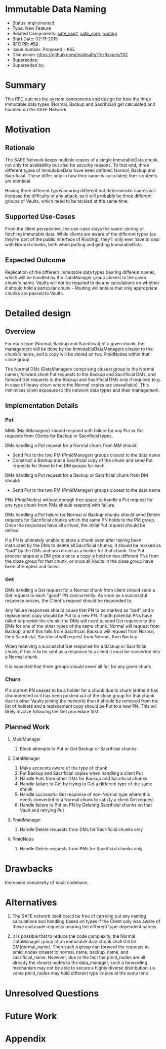 # Immutable Data Naming

- Status: implemented
- Type: New Feature
- Related Components: [safe_vault](https://github.com/maidsafe/safe_vault), [safe_core](https://github.com/maidsafe/safe_core), [routing](https://github.com/maidsafe/routing)
- Start Date: 02-11-2015
- RFC PR: #59
- Issue number: Proposed - #65
- Discussion: https://github.com/maidsafe/rfcs/issues/102
- Supersedes:
- Superseded by:

# Summary

This RFC outlines the system components and design for how the three immutable data types (Normal, Backup and Sacrificial) get calculated and handled on the SAFE Network.

# Motivation

## Rationale

The SAFE Network keeps multiple copies of a single ImmutableData chunk, not only for availability but also for security reasons.  To that end, three different types of ImmutableData have been defined: Normal, Backup and Sacrificial.  These differ only in how their name is calculated; their contents are identical.

Having three different types bearing different but deterministic names will increase the difficulty of any attack, as it will probably be three different groups of Vaults, which need to be tackled at the same time.

## Supported Use-Cases

From the client perspective, the use-case stays the same: storing or fetching immutable data.  While clients are aware of the different types (as they're part of the public interface of Routing), they'll only ever have to deal with Normal chunks, both when putting and getting ImmutableData.

## Expected Outcome

Replication of the different immutable data types bearing different names, which will be handled by the DataManager group closest to the given chunk's name.  Vaults will not be required to do any calculations on whether it should hold a particular chunk - Routing will ensure that only appropriate chunks are passed to Vaults.

# Detailed design

## Overview

For each type (Normal, Backup and Sacrificial) of a given chunk, the management will be done by the ImmutableDataManagers closest to the chunk's name, and a copy will be stored on two PmidNodes within that close group.

The Normal DMs (DataManagers comprising closest group to the Normal name), forward client Put requests to the Backup and Sacrificial DMs, and forward Get requests to the Backup and Sacrificial DMs only if required (e.g. in case of heavy churn where the Normal copies are unavailable).  This minimises client exposure to the network data types and their management.

## Implementation Details

### Put

MMs (MaidManagers) should respond with failure for any Put or Get requests from Clients for Backup or Sacrificial types.

DMs handling a Put request for a Normal chunk from MM should:

* Send Put to the two PM (PmidManager) groups closest to the data name
* Construct a Backup and a Sacrificial copy of the chunk and send Put requests for these to the DM groups for each

DMs handling a Put request for a Backup or Sacrificial chunk from DM should:

* Send Put to the two PM (PmidManager) groups closest to the data name

PNs (PmidNodes) without enough free space to handle a Put request for any type chunk from PMs should respond with failure.

DMs handling a Put failure for Normal or Backup chunks should send Delete requests for Sacrificial chunks which the same PN holds to the PM group.  Once the responses have all arrived, the initial Put request should be retried.

If a PN is ultimately unable to store a chunk even after having been instructed by the DMs to delete all Sacrificial chunks, it should be marked as "bad" by the DMs and not retried as a holder for that chunk.  The Put process stops at a DM group once a copy is held on two different PNs from the close group for that chunk, or once all Vaults in the close group have been attempted and failed.

### Get

DMs handling a Get request for a Normal chunk from client should send a Get request to each "good" PN concurrently.  As soon as a successful response arrives, the Client's request should be responded to.

Any failure responses should cause that PN to be marked as "bad" and a replacement copy should be Put to a new PN.  If both potential PNs have failed to provide the chunk, the DMs will need to send Get requests to the DMs for one of the other types of the same chunk.  Normal will request from Backup, and if this fails from Sacrificial.  Backup will request from Normal, then Sacrificial.  Sacrificial will request from Normal, then Backup.

When receiving a successful Get response for a Backup or Sacrificial chunk, if this is to be sent as a response to a client it must be converted into a Normal chunk.

It is expected that three groups should never all fail for any given chunk.

### Churn

If a current PN ceases to be a holder for a chunk due to churn (either it has disconnected or it has been pushed out of the close group for that chunk due to other Vaults joining the network) then it should be removed from the list of holders and a replacement copy should be Put to a new PN.  This will likely involve following the Get procedure first.

## Planned Work

1. MaidManager
    1. Block attempts to Put or Get Backup or Sacrificial chunks

1. DataManager
    1. Make accounts aware of the type of chunk
    1. Put Backup and Sacrificial copies when handling a client Put
    1. Handle Puts from other DMs for Backup and Sacrificial chunks
    1. Handle failure to Get by trying to Get a different type of the same chunk
    1. Handle successful Get response of non-Normal type where this needs converted to a Normal chunk to satisfy a client Get request
    1. Handle failure to Put on PN by Deleting Sacrificial chunks on that Vault and retrying Put

1. PmidManager
    1. Handle Delete requests from DMs for Sacrificial chunks only

1. PmidNode
    1. Handle Delete requests from PMs for Sacrificial chunks only

# Drawbacks

Increased complexity of Vault codebase.

# Alternatives

1. The SAFE network itself could be free of carrying out any naming calculations and handling based on types if the Client only was aware of these and made requests bearing the different type-dependent names.

1. It is possible that to reduce the code complexity, the Normal DataManager group of an immutable data chunk shall still be DM(normal_name). Then such a group can forward the requests to pmid_nodes closest to normal_name, backup_name, and sacrificial_name. However, due to the fact the pmid_nodes are all already the closest nodes to the data_manager, such a forwarding mechanism may not be able to secure a highly diverse distribution. i.e. some pmid_nodes may hold different type copies at the same time.

# Unresolved Questions

# Future Work

# Appendix
